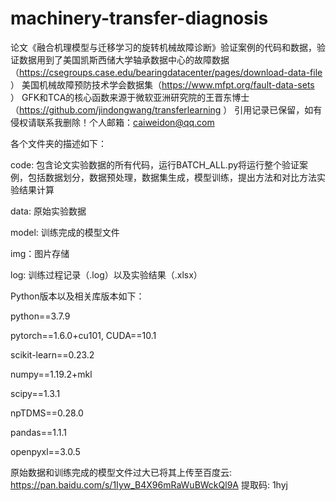 # machinery-transfer-diagnosis
   
论文《融合机理模型与迁移学习的旋转机械故障诊断》验证案例的代码和数据，验证数据用到了美国凯斯西储大学轴承数据中心的故障数据（https://csegroups.case.edu/bearingdatacenter/pages/download-data-file ）
美国机械故障预防技术学会数据集（https://www.mfpt.org/fault-data-sets ）
GFK和TCA的核心函数来源于微软亚洲研究院的王晋东博士（https://github.com/jindongwang/transferlearning ）
引用记录已保留，如有侵权请联系我删除！个人邮箱：caiweidon@qq.com

各个文件夹的描述如下：

code: 包含论文实验数据的所有代码，运行BATCH_ALL.py将运行整个验证案例，包括数据划分，数据预处理，数据集生成，模型训练，提出方法和对比方法实验结果计算

data: 原始实验数据

model: 训练完成的模型文件

img：图片存储

log: 训练过程记录（.log）以及实验结果（.xlsx）

Python版本以及相关库版本如下：

python==3.7.9

pytorch==1.6.0+cu101, CUDA==10.1

scikit-learn==0.23.2

numpy==1.19.2+mkl

scipy==1.3.1

npTDMS==0.28.0

pandas==1.1.1

openpyxl==3.0.5

原始数据和训练完成的模型文件过大已将其上传至百度云: https://pan.baidu.com/s/1Iyw_B4X96mRaWuBWckQl9A 提取码: 1hyj
